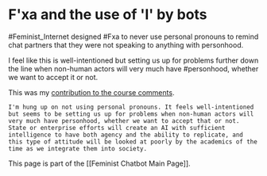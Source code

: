 # F'xa and the use of 'I' by bots

#Feminist_Internet designed #Fxa to never use personal pronouns to remind chat partners that they were not speaking to anything with personhood.

I feel like this is well-intentioned but setting us up for problems further down the line when non-human actors will very much have #personhood, whether we want to accept it or not.

This was my [contribution to the course comments](https://www.futurelearn.com/courses/designing-a-feminist-chatbot/1/steps/698853/comments?page=1#comment_48494322).

	I'm hung up on not using personal pronouns. It feels well-intentioned but seems to be setting us up for problems when non-human actors will very much have personhood, whether we want to accept that or not. State or enterprise efforts will create an AI with sufficient intelligence to have both agency and the ability to replicate, and this type of attitude will be looked at poorly by the academics of the time as we integrate them into society.

This page is part of the [[Feminist Chatbot Main Page]].

